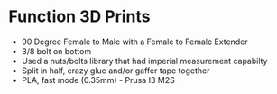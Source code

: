 # Function 3D Prints
- 90 Degree Female to Male with a Female to Female Extender
- 3/8 bolt on bottom
- Used a nuts/bolts library that had imperial measurement capabilty
- Split in half, crazy glue and/or gaffer tape together
- PLA, fast mode (0.35mm) - Prusa I3 M2S